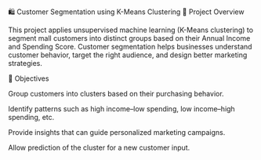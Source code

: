 🛍 Customer Segmentation using K-Means Clustering
📌 Project Overview

This project applies unsupervised machine learning (K-Means clustering) to segment mall customers into distinct groups based on their Annual Income and Spending Score. Customer segmentation helps businesses understand customer behavior, target the right audience, and design better marketing strategies.

🎯 Objectives

Group customers into clusters based on their purchasing behavior.

Identify patterns such as high income–low spending, low income–high spending, etc.

Provide insights that can guide personalized marketing campaigns.

Allow prediction of the cluster for a new customer input.
